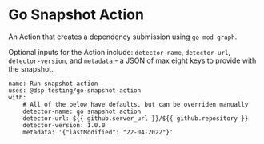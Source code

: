 # Go Snapshot Action

An Action that creates a dependency submission using `go mod graph`.

Optional inputs for the Action include: `detector-name`, `detector-url`, `detector-version`, and `metadata` - a JSON of max eight keys to provide with the snapshot.

```
name: Run snapshot action
uses: @dsp-testing/go-snapshot-action
with:
    # All of the below have defaults, but can be overriden manually
    detector-name: go snapshot action
    detector-url: ${{ github.server_url }}/${{ github.repository }}
    detector-version: 1.0.0
    metadata: '{"lastModified": "22-04-2022"}'
```
